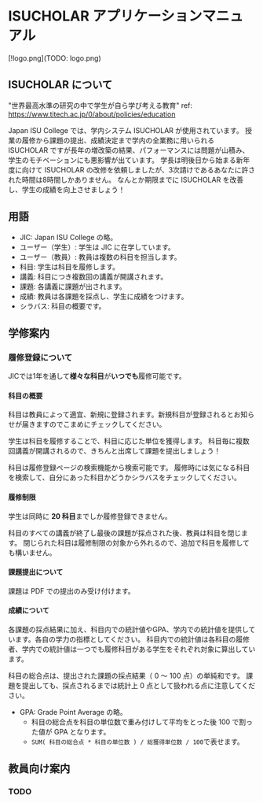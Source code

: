 # ISUCHOLAR アプリケーションマニュアル

[!logo.png](TODO: logo.png)

## ISUCHOLAR について

"世界最高水準の研究の中で学生が自ら学び考える教育"
ref: https://www.titech.ac.jp/0/about/policies/education

Japan ISU College では、学内システム ISUCHOLAR が使用されています。
授業の履修から課題の提出、成績決定まで学内の全業務に用いられる ISUCHOLAR ですが長年の増改築の結果、パフォーマンスには問題が山積み、学生のモチベーションにも悪影響が出ています。
学長は明後日から始まる新年度に向けて ISUCHOLAR の改修を依頼しましたが、3次請けであるあなたに許された時間は8時間しかありません。
なんとか期限までに ISUCHOLAR を改善し、学生の成績を向上させましょう！

## 用語

- JIC: Japan ISU College の略。
- ユーザー（学生）: 学生は JIC に在学しています。
- ユーザー（教員）: 教員は複数の科目を担当します。
- 科目: 学生は科目を履修します。
- 講義: 科目につき複数回の講義が開講されます。
- 課題: 各講義に課題が出されます。
- 成績: 教員は各課題を採点し、学生に成績をつけます。
- シラバス: 科目の概要です。

## 学修案内

### 履修登録について

JICでは1年を通して**様々な科目**が**いつでも**履修可能です。

#### 科目の概要

科目は教員によって適宜、新規に登録されます。新規科目が登録されるとお知らせが届きますのでこまめにチェックしてください。

学生は科目を履修することで、科目に応じた単位を獲得します。
科目毎に複数回講義が開講されるので、きちんと出席して課題を提出しましょう！

科目は履修登録ページの検索機能から検索可能です。
履修時には気になる科目を検索して、自分にあった科目かどうかシラバスをチェックしてください。

#### 履修制限

学生は同時に **20 科目**までしか履修登録できません。

科目のすべての講義が終了し最後の課題が採点された後、教員は科目を閉じます。
閉じられた科目は履修制限の対象から外れるので、追加で科目を履修しても構いません。

#### 課題提出について

課題は PDF での提出のみ受け付けます。

#### 成績について

各課題の採点結果に加え、科目内での統計値やGPA、学内での統計値を提供しています。各自の学力の指標としてください。
科目内での統計値は各科目の履修者、学内での統計値は一つでも履修科目がある学生をそれぞれ対象に算出しています。

科目の総合点は、提出された課題の採点結果（ 0 〜 100 点）の単純和です。
課題を提出しても、採点されるまでは統計上 0 点として扱われる点に注意してください。

- GPA: Grade Point Average の略。
  - 科目の総合点を科目の単位数で重み付けして平均をとった後 100 で割った値が GPA となります。
  - `SUM( 科目の総合点 * 科目の単位数 ) / 総獲得単位数 / 100`で表せます。

## 教員向け案内

### TODO